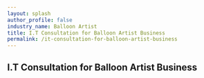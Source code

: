 ```yaml
---
layout: splash 
author_profile: false 
industry_name: Balloon Artist
title: I.T Consultation for Balloon Artist Business
permalink: /it-consultation-for-balloon-artist-business
---
```


## I.T Consultation for Balloon Artist Business